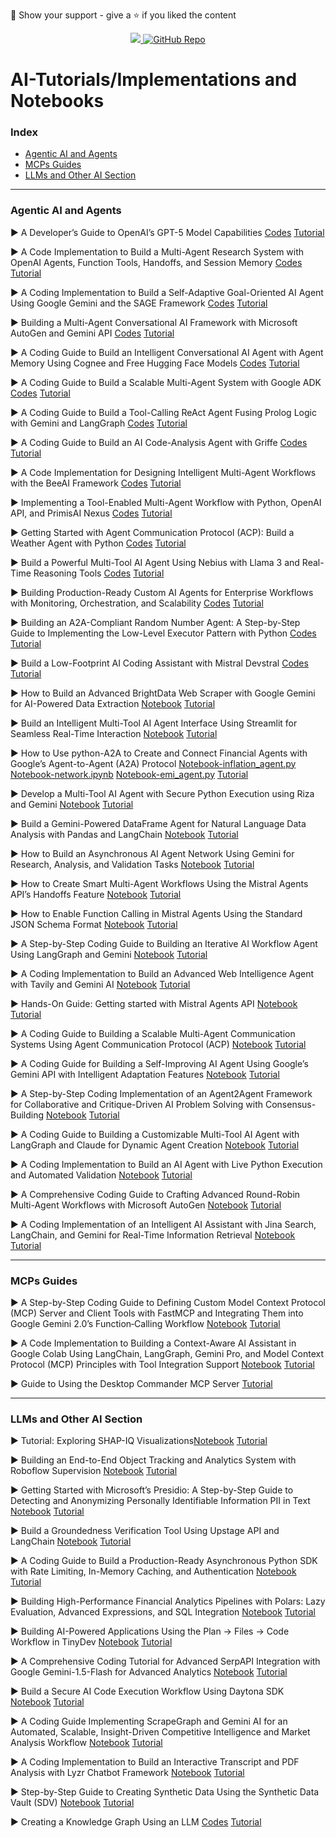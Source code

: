 🤝 Show your support - give a ⭐️ if you liked the content

<p align="center">
  <a href="https://www.reddit.com/r/machinelearningnews/" target="_blank">
    <img src="https://img.shields.io/badge/Join our%20ML%20Subreddit">
  </a>
  <a href="https://github.com/example" target="_blank">
    <img src="https://img.shields.io/badge/GitHub-Repo-black?style=for-the-badge" alt="GitHub Repo">
  </a>
</p>

# AI-Tutorials/Implementations and Notebooks

### Index 

* [Agentic AI and Agents](https://github.com/Marktechpost/AI-Notebooks?tab=readme-ov-file#agentic-ai-and-agents)
* [MCPs Guides](https://github.com/Marktechpost/AI-Notebooks?tab=readme-ov-file#mcps-guides)
* [LLMs and Other AI Section](https://github.com/Marktechpost/AI-Notebooks?tab=readme-ov-file#llms-and-other-ai-section)

---
  

### Agentic AI and Agents

▶ A Developer’s Guide to OpenAI’s GPT-5 Model Capabilities [Codes](https://github.com/Marktechpost/AI-Tutorial-Codes-Included/blob/main/GPT-5/GPT_5.ipynb) [Tutorial](https://www.marktechpost.com/2025/08/08/a-developers-guide-to-openais-gpt-5-model-capabilities/)

▶ A Code Implementation to Build a Multi-Agent Research System with OpenAI Agents, Function Tools, Handoffs, and Session Memory [Codes](https://github.com/Marktechpost/AI-Tutorial-Codes-Included/blob/main/openai_agents_multiagent_research_Marktechpost.ipynb) [Tutorial](https://www.marktechpost.com/2025/08/08/a-code-implementation-to-build-a-multi-agent-research-system-with-openai-agents-function-tools-handoffs-and-session-memory/)

▶ A Coding Implementation to Build a Self-Adaptive Goal-Oriented AI Agent Using Google Gemini and the SAGE Framework [Codes](https://github.com/Marktechpost/AI-Tutorial-Codes-Included/blob/main/sage_ai_agent_gemini_implementation_Marktechpost.ipynb) [Tutorial](https://www.marktechpost.com/2025/08/06/a-coding-implementation-to-build-a-self-adaptive-goal-oriented-ai-agent-using-google-gemini-and-the-sage-framework/)

▶ Building a Multi-Agent Conversational AI Framework with Microsoft AutoGen and Gemini API [Codes](https://github.com/Marktechpost/AI-Tutorial-Codes-Included/blob/main/gemini_autogen_multiagent_framework_Marktechpost.ipynb) [Tutorial](https://www.marktechpost.com/2025/08/04/building-a-multi-agent-conversational-ai-framework-with-microsoft-autogen-and-gemini-api/)

▶ A Coding Guide to Build an Intelligent Conversational AI Agent with Agent Memory Using Cognee and Free Hugging Face Models [Codes](https://github.com/Marktechpost/AI-Tutorial-Codes-Included/blob/main/Cognee_Agent_Tutorial_with_HuggingFace_Integration_Marktechpost.ipynb) [Tutorial](https://www.marktechpost.com/2025/07/31/a-coding-guide-to-build-an-intelligent-conversational-ai-agent-with-agent-memory-using-cognee-and-free-hugging-face-models/)

▶ A Coding Guide to Build a Scalable Multi-Agent System with Google ADK [Codes](https://github.com/Marktechpost/AI-Tutorial-Codes-Included/blob/main/advanced_google_adk_multi_agent_tutorial_Marktechpost.ipynb) [Tutorial](https://www.marktechpost.com/2025/07/30/a-coding-guide-to-build-a-scalable-multi-agent-system-with-google-adk/)

▶ A Coding Guide to Build a Tool-Calling ReAct Agent Fusing Prolog Logic with Gemini and LangGraph [Codes](https://github.com/Marktechpost/AI-Tutorial-Codes-Included/blob/main/prolog_gemini_langgraph_react_agent_Marktechpost.ipynb) [Tutorial](https://www.marktechpost.com/2025/07/24/a-coding-guide-to-build-a-tool-calling-react-agent-fusing-prolog-logic-with-gemini-and-langgraph/)

▶ A Coding Guide to Build an AI Code-Analysis Agent with Griffe [Codes](https://github.com/Marktechpost/AI-Notebooks/blob/main/griffe_ai_code_analyzer_Marktechpost.ipynb) [Tutorial](https://www.marktechpost.com/2025/07/16/a-coding-guide-to-build-an-ai-code-analysis-agent-with-griffe/)

▶ A Code Implementation for Designing Intelligent Multi-Agent Workflows with the BeeAI Framework [Codes](https://github.com/Marktechpost/AI-Notebooks/blob/main/beeai_multi_agent_workflow_Marktechpost.ipynb) [Tutorial](https://www.marktechpost.com/2025/07/07/a-code-implementation-for-designing-intelligent-multi-agent-workflows-with-the-beeai-framework/)

▶ Implementing a Tool-Enabled Multi-Agent Workflow with Python, OpenAI API, and PrimisAI Nexus [Codes](https://github.com/Marktechpost/AI-Notebooks/blob/main/primisai_nexus_multi_agent_workflow_Marktechpost.ipynb) [Tutorial](https://www.marktechpost.com/2025/07/07/implementing-a-tool-enabled-multi-agent-workflow-with-python-openai-api-and-primisai-nexus/)

▶ Getting Started with Agent Communication Protocol (ACP): Build a Weather Agent with Python [Codes](https://github.com/Marktechpost/AI-Notebooks/tree/main/Agent%20Communication%20Protocol/Getting%20Started) [Tutorial](https://www.marktechpost.com/2025/07/06/getting-started-with-agent-communication-protocol-acp-build-a-weather-agent-with-python/)

▶ Build a Powerful Multi-Tool AI Agent Using Nebius with Llama 3 and Real-Time Reasoning Tools [Codes](https://github.com/Marktechpost/AI-Notebooks/blob/main/nebius_llama3_multitool_agent_Marktechpost.ipynb) [Tutorial](https://www.marktechpost.com/2025/06/27/build-a-powerful-multi-tool-ai-agent-using-nebius-with-llama-3-and-real-time-reasoning-tools/)

▶ Building Production-Ready Custom AI Agents for Enterprise Workflows with Monitoring, Orchestration, and Scalability [Codes](https://github.com/Marktechpost/AI-Notebooks/blob/main/production_ready_custom_ai_agents_workflows_Marktechpost.ipynb) [Tutorial](https://www.marktechpost.com/2025/06/22/building-production-ready-custom-ai-agents-for-enterprise-workflows-with-monitoring-orchestration-and-scalability/)

▶ Building an A2A-Compliant Random Number Agent: A Step-by-Step Guide to Implementing the Low-Level Executor Pattern with Python [Codes](https://github.com/Marktechpost/AI-Notebooks/tree/main/A2A_Simple_Agent) [Tutorial](https://www.marktechpost.com/2025/06/21/building-an-a2a-compliant-random-number-agent-a-step-by-step-guide-to-implementing-the-low-level-executor-pattern-with-python/)

▶ Build a Low-Footprint AI Coding Assistant with Mistral Devstral [Codes](https://github.com/Marktechpost/AI-Notebooks/blob/main/mistral_devstral_compact_loading_marktechpost.py) [Tutorial](https://www.marktechpost.com/2025/06/25/build-a-low-footprint-ai-coding-assistant-with-mistral-devstral/)

▶ How to Build an Advanced BrightData Web Scraper with Google Gemini for AI-Powered Data Extraction [Notebook](https://github.com/Marktechpost/AI-Notebooks/blob/main/Enhanced_BrightData_Gemini_Scraper_Tutorial_Marktechpost.ipynb) [Tutorial](https://www.marktechpost.com/2025/06/18/how-to-build-an-advanced-brightdata-web-scraper-with-google-gemini-for-ai-powered-data-extraction/)

▶ Build an Intelligent Multi-Tool AI Agent Interface Using Streamlit for Seamless Real-Time Interaction [Notebook](https://github.com/Marktechpost/AI-Notebooks/blob/main/streamlit_ai_agent_multitool_interface_Marktechpost.ipynb) [Tutorial](https://www.marktechpost.com/2025/06/20/build-an-intelligent-multi-tool-ai-agent-interface-using-streamlit-for-seamless-real-time-interaction/)

▶ How to Use python-A2A to Create and Connect Financial Agents with Google’s Agent-to-Agent (A2A) Protocol [Notebook-inflation_agent.py](https://github.com/Marktechpost/AI-Notebooks/blob/main/inflation_agent.py) [Notebook-network.ipynb](https://github.com/Marktechpost/AI-Notebooks/blob/main/network.ipynb) [Notebook-emi_agent.py](https://github.com/Marktechpost/AI-Notebooks/blob/main/emi_agent.py)  [Tutorial](https://www.marktechpost.com/2025/06/16/how-to-use-python-a2a-to-create-and-connect-financial-agents-with-googles-agent-to-agent-a2a-protocol/)

▶ Develop a Multi-Tool AI Agent with Secure Python Execution using Riza and Gemini [Notebook](https://github.com/Marktechpost/AI-Notebooks/blob/Agents/Agentic-AI/Riza_Gemini_Agent_Marktechpost.ipynb) [Tutorial](https://www.marktechpost.com/2025/06/11/develop-a-multi-tool-ai-agent-with-secure-python-execution-using-riza-and-gemini/)

▶ Build a Gemini-Powered DataFrame Agent for Natural Language Data Analysis with Pandas and LangChain [Notebook](https://github.com/Marktechpost/AI-Notebooks/blob/main/Gemini_Pandas_Agent_Marktechpost.ipynb) [Tutorial](https://www.marktechpost.com/2025/06/10/build-a-gemini-powered-dataframe-agent-for-natural-language-data-analysis-with-pandas-and-langchain/)

▶ How to Build an Asynchronous AI Agent Network Using Gemini for Research, Analysis, and Validation Tasks [Notebook](https://github.com/Marktechpost/AI-Notebooks/blob/main/gemini_agent_network_Marktechpost.ipynb) [Tutorial](https://www.marktechpost.com/2025/06/08/how-to-build-an-asynchronous-ai-agent-network-using-gemini-for-research-analysis-and-validation-tasks/)

▶ How to Create Smart Multi-Agent Workflows Using the Mistral Agents API’s Handoffs Feature [Notebook](https://github.com/Marktechpost/AI-Notebooks/blob/main/agent_orchestration_with_mistral_agents_api.py) [Tutorial](https://www.marktechpost.com/2025/06/09/how-to-create-smart-multi-agent-workflows-using-the-mistral-agents-apis-handoffs-feature/)

▶ How to Enable Function Calling in Mistral Agents Using the Standard JSON Schema Format [Notebook](https://github.com/Marktechpost/AI-Notebooks/blob/main/how%20to%20enable%20function%20calling%20in%20Mistral%20Agents.py) [Tutorial](https://www.marktechpost.com/2025/06/08/how-to-enable-function-calling-in-mistral-agents-using-the-standard-json-schema-format/)

▶ A Step-by-Step Coding Guide to Building an Iterative AI Workflow Agent Using LangGraph and Gemini [Notebook](https://github.com/Marktechpost/AI-Notebooks/blob/main/GraphAIAgent_LangGraph_Gemini_Workflow_Marktechpost.ipynb) [Tutorial](https://www.marktechpost.com/2025/06/05/a-step-by-step-coding-guide-to-building-an-iterative-ai-workflow-agent-using-langgraph-and-gemini/)

▶ A Coding Implementation to Build an Advanced Web Intelligence Agent with Tavily and Gemini AI [Notebook](https://github.com/Marktechpost/AI-Notebooks/blob/main/smartwebagent_tavily_gemini_webintelligence_marktechpost2.py) [Tutorial](https://www.marktechpost.com/2025/06/03/a-coding-implementation-to-build-an-advanced-web-intelligence-agent-with-tavily-and-gemini-ai/)

▶ Hands-On Guide: Getting started with Mistral Agents API [Notebook](https://github.com/Marktechpost/AI-Notebooks/blob/main/Getting_Started_with_Mistral_Agents_API.ipynb) [Tutorial](https://www.marktechpost.com/2025/06/03/hands-on-guide-getting-started-with-mistral-agents-api/)

▶ A Coding Guide to Building a Scalable Multi-Agent Communication Systems Using Agent Communication Protocol (ACP)  [Notebook](https://github.com/Marktechpost/AI-Notebooks/blob/main/A_Coding_Guide_to_ACP_Systems_Marktechpost.ipynb) [Tutorial](https://www.marktechpost.com/2025/05/31/a-coding-guide-to-building-a-scalable-multi-agent-communication-systems-using-agent-communication-protocol-acp/)

▶ A Coding Guide for Building a Self-Improving AI Agent Using Google’s Gemini API with Intelligent Adaptation Features [Notebook](https://github.com/Marktechpost/AI-Notebooks/blob/main/Self_Improving_AI_Agent_with_Gemini_Marktechpost.ipynb) [Tutorial](https://www.marktechpost.com/2025/05/29/a-coding-guide-for-building-a-self-improving-ai-agent-using-googles-gemini-api-with-intelligent-adaptation-features/)

▶ A Step-by-Step Coding Implementation of an Agent2Agent Framework for Collaborative and Critique-Driven AI Problem Solving with Consensus-Building [Notebook](https://github.com/Marktechpost/AI-Notebooks/blob/main/agent2agent_collaboration_Marktechpost.ipynb) [Tutorial](https://www.marktechpost.com/2025/05/27/a-step-by-step-coding-implementation-of-an-agent2agent-framework-for-collaborative-and-critique-driven-ai-problem-solving-with-consensus-building/)

▶ A Coding Guide to Building a Customizable Multi-Tool AI Agent with LangGraph and Claude for Dynamic Agent Creation [Notebook](https://github.com/Marktechpost/AINotebooks/blob/main/Customizable_MultiTool_AI_Agent_with_Claude_Marktechpost%20(1).ipynb) [Tutorial](https://www.marktechpost.com/2025/05/24/step-by-step-guide-to-build-a-customizable-multi-tool-ai-agent-with-langgraph-and-claude-for-dynamic-agent-creation/)

▶ A Coding Implementation to Build an AI Agent with Live Python Execution and Automated Validation [Notebook](https://github.com/Marktechpost/AI-Notebooks/blob/main/Live_Python_Execution_and_Validation_Agent_Marktechpost.ipynb) [Tutorial](https://www.marktechpost.com/2025/05/25/a-coding-implementation-to-build-an-ai-agent-with-live-python-execution-and-automated-validation/)

▶ A Comprehensive Coding Guide to Crafting Advanced Round-Robin Multi-Agent Workflows with Microsoft AutoGen  [Notebook](https://github.com/Marktechpost/AI-Notebooks/blob/main/Synthetic_Data_Creation.ipynb) [Tutorial](https://www.marktechpost.com/2025/05/23/a-comprehensive-coding-guide-to-crafting-advanced-round-robin-multi-agent-workflows-with-microsoft-autogen/)

▶ A Coding Implementation of an Intelligent AI Assistant with Jina Search, LangChain, and Gemini for Real-Time Information Retrieval [Notebook](https://github.com/Marktechpost/AI-Notebooks/blob/main/Jina_LangChain_Gemini_AI_Assistant_Marktechpost.ipynb) [Tutorial](https://www.marktechpost.com/2025/06/01/a-coding-implementation-of-an-intelligent-ai-assistant-with-jina-search-langchain-and-gemini-for-real-time-information-retrieval/)

---

### MCPs Guides 

▶ A Step-by-Step Coding Guide to Defining Custom Model Context Protocol (MCP) Server and Client Tools with FastMCP and Integrating Them into Google Gemini 2.0’s Function‑Calling Workflow [Notebook](https://github.com/Marktechpost/AI-Notebooks/blob/main/custom_mcp_tools_integration_with_fastmcp_marktechpost.py) [Tutorial](https://www.marktechpost.com/2025/04/21/a-step-by-step-coding-guide-to-defining-custom-model-context-protocol-mcp-server-and-client-tools-with-fastmcp-and-integrating-them-into-google-gemini-2-0s-function%e2%80%91calling-workflow/)

▶ A Code Implementation to Building a Context-Aware AI Assistant in Google Colab Using LangChain, LangGraph, Gemini Pro, and Model Context Protocol (MCP) Principles with Tool Integration Support [Notebook](https://github.com/Marktechpost/AI-Notebooks/blob/main/Context_Aware_Assistant_MCP_Gemini_LangChain_LangGraph_Marktechpost.ipynb) [Tutorial](https://www.marktechpost.com/2025/04/04/a-code-implementation-to-building-a-context-aware-ai-assistant-in-google-colab-using-langchain-langgraph-gemini-pro-and-model-context-protocol-mcp-principles-with-tool-integration-support/)

▶ Guide to Using the Desktop Commander MCP Server [Tutorial](https://www.marktechpost.com/2025/06/01/guide-to-using-the-desktop-commander-mcp-server/)

---

### LLMs and Other AI Section 

▶ Tutorial: Exploring SHAP-IQ Visualizations[Notebook](https://github.com/Marktechpost/AI-Tutorial-Codes-Included/blob/main/SHAP-IQ/SHAP_IQ_Visuals.ipynb) [Tutorial](https://www.marktechpost.com/2025/08/03/tutorial-exploring-shap-iq-visualizations/)

▶ Building an End-to-End Object Tracking and Analytics System with Roboflow Supervision [Notebook](https://github.com/Marktechpost/AI-Tutorial-Codes-Included/blob/main/roboflow_supervision_advanced_tracking_analytics_pipeline_Marktechpost.ipynb) [Tutorial](https://www.marktechpost.com/2025/08/03/building-an-end-to-end-object-tracking-and-analytics-system-with-roboflow-supervision/)

▶ Getting Started with Microsoft’s Presidio: A Step-by-Step Guide to Detecting and Anonymizing Personally Identifiable Information PII in Text [Notebook](https://github.com/Marktechpost/AI-Notebooks/blob/main/Presidio.ipynb) [Tutorial](https://www.marktechpost.com/2025/06/24/getting-started-with-microsofts-presidio-a-step-by-step-guide-to-detecting-and-anonymizing-personally-identifiable-information-pii-in-text/)

▶ Build a Groundedness Verification Tool Using Upstage API and LangChain [Notebook](https://github.com/Marktechpost/AI-Notebooks/blob/main/Upstage_Groundedness_Check_Tutorial_Marktechpost.ipynb) [Tutorial](https://www.marktechpost.com/2025/06/24/build-a-groundedness-verification-tool-using-upstage-api-and-langchain/)

▶ A Coding Guide to Build a Production-Ready Asynchronous Python SDK with Rate Limiting, In-Memory Caching, and Authentication [Notebook](https://github.com/Marktechpost/AI-Notebooks/blob/main/advanced_async_python_sdk_tutorial_Marktechpost.ipynb) [Tutorial](https://www.marktechpost.com/2025/06/23/a-coding-guide-to-build-a-production-ready-asynchronous-python-sdk-with-rate-limiting-in-memory-caching-and-authentication/)

▶ Building High-Performance Financial Analytics Pipelines with Polars: Lazy Evaluation, Advanced Expressions, and SQL Integration [Notebook](https://github.com/Marktechpost/AI-Notebooks/blob/main/polars_sql_analytics_pipeline_Marktechpost.ipynb) [Tutorial](https://www.marktechpost.com/2025/06/17/building-high-performance-financial-analytics-pipelines-with-polars-lazy-evaluation-advanced-expressions-and-sql-integration/)

▶ Building AI-Powered Applications Using the Plan → Files → Code Workflow in TinyDev [Notebook](https://github.com/Marktechpost/AI-Notebooks/blob/main/tinydev_gemini_implementation_Marktechpost.ipynb) [Tutorial](https://www.marktechpost.com/2025/06/14/building-ai-powered-applications-using-the-plan-%e2%86%92-files-%e2%86%92-code-workflow-in-tinydev/)

▶ A Comprehensive Coding Tutorial for Advanced SerpAPI Integration with Google Gemini-1.5-Flash for Advanced Analytics [Notebook](https://github.com/Marktechpost/AI-Notebooks/blob/main/advanced_serpapi_tutorial_Marktechpost.ipynb) [Tutorial](https://www.marktechpost.com/2025/06/06/a-comprehensive-coding-tutorial-for-advanced-serpapi-integration-with-google-gemini-1-5-flash-for-advanced-analytics/)

▶ Build a Secure AI Code Execution Workflow Using Daytona SDK [Notebook](https://github.com/Marktechpost/AI-Notebooks/blob/main/daytona_secure_ai_code_execution_tutorial_Marktechpost.ipynb) [Tutorial](https://www.marktechpost.com/2025/06/12/build-a-secure-ai-code-execution-workflow-using-daytona-sdk/)

▶ A Coding Guide Implementing ScrapeGraph and Gemini AI for an Automated, Scalable, Insight-Driven Competitive Intelligence and Market Analysis Workflow  [Notebook](https://github.com/Marktechpost/AI-Notebooks/blob/main/Competitive_Analysis_with_ScrapeGraph_Gemini_Marktechpost.ipynb) [Tutorial](https://www.marktechpost.com/2025/06/02/a-coding-guide-implementing-scrapegraph-and-gemini-ai-for-an-automated-scalable-insight-driven-competitive-intelligence-and-market-analysis-workflow/)

▶ A Coding Implementation to Build an Interactive Transcript and PDF Analysis with Lyzr Chatbot Framework [Notebook](https://github.com/Marktechpost/AI-Notebooks/blob/main/Lyzr_Chatbot_Framework_Implementation_Marktechpost.ipynb) [Tutorial](https://www.marktechpost.com/2025/05/27/a-coding-implementation-to-build-an-interactive-transcript-and-pdf-analysis-with-lyzr-chatbot-framework/)

▶ Step-by-Step Guide to Creating Synthetic Data Using the Synthetic Data Vault (SDV)  [Notebook](https://github.com/Marktechpost/AI-Notebooks/blob/main/AutoGen_TeamTool_RoundRobin_Marktechpost.ipynb) [Tutorial](https://www.marktechpost.com/2025/05/25/step-by-step-guide-to-creating-synthetic-data-using-the-synthetic-data-vault-sdv/)

▶ Creating a Knowledge Graph Using an LLM  [Codes](https://github.com/Marktechpost/AI-Tutorial-Codes-Included/tree/main/Mirascope) [Tutorial](https://www.marktechpost.com/2025/07/28/creating-a-knowledge-graph-using-an-llm/)
